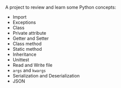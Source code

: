 A project to review and learn some Python concepts:
- Import
- Exceptions
- Class
- Private attribute
- Getter and Setter
- Class method
- Static method
- Inheritance
- Unittest
- Read and Write file
- `args` and `kwargs`
- Serialization and Deserialization
- JSON
